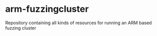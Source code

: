 # arm-fuzzingcluster
Repository containing all kinds of resources for running an ARM based fuzzing cluster
